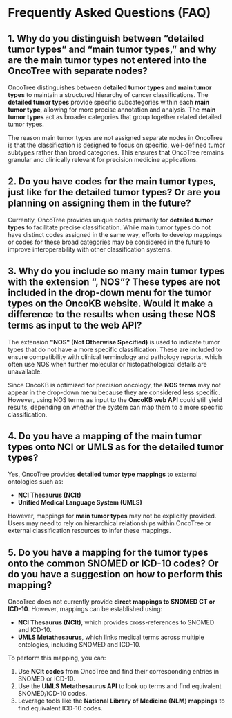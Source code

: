 # Frequently Asked Questions (FAQ)

## 1. Why do you distinguish between “detailed tumor types” and “main tumor types,” and why are the main tumor types not entered into the OncoTree with separate nodes?

OncoTree distinguishes between **detailed tumor types** and **main tumor types** to maintain a structured hierarchy of cancer classifications. The **detailed tumor types** provide specific subcategories within each **main tumor type**, allowing for more precise annotation and analysis. The **main tumor types** act as broader categories that group together related detailed tumor types.

The reason main tumor types are not assigned separate nodes in OncoTree is that the classification is designed to focus on specific, well-defined tumor subtypes rather than broad categories. This ensures that OncoTree remains granular and clinically relevant for precision medicine applications.

## 2. Do you have codes for the main tumor types, just like for the detailed tumor types? Or are you planning on assigning them in the future?

Currently, OncoTree provides unique codes primarily for **detailed tumor types** to facilitate precise classification. While main tumor types do not have distinct codes assigned in the same way, efforts to develop mappings or codes for these broad categories may be considered in the future to improve interoperability with other classification systems.

## 3. Why do you include so many main tumor types with the extension “, NOS”? These types are not included in the drop-down menu for the tumor types on the OncoKB website. Would it make a difference to the results when using these NOS terms as input to the web API?

The extension **"NOS" (Not Otherwise Specified)** is used to indicate tumor types that do not have a more specific classification. These are included to ensure compatibility with clinical terminology and pathology reports, which often use NOS when further molecular or histopathological details are unavailable.

Since OncoKB is optimized for precision oncology, the **NOS terms** may not appear in the drop-down menu because they are considered less specific. However, using NOS terms as input to the **OncoKB web API** could still yield results, depending on whether the system can map them to a more specific classification.

## 4. Do you have a mapping of the main tumor types onto NCI or UMLS as for the detailed tumor types?

Yes, OncoTree provides **detailed tumor type mappings** to external ontologies such as:

- **NCI Thesaurus (NCIt)**
- **Unified Medical Language System (UMLS)**

However, mappings for **main tumor types** may not be explicitly provided. Users may need to rely on hierarchical relationships within OncoTree or external classification resources to infer these mappings.

## 5. Do you have a mapping for the tumor types onto the common SNOMED or ICD-10 codes? Or do you have a suggestion on how to perform this mapping?

OncoTree does not currently provide **direct mappings to SNOMED CT or ICD-10**. However, mappings can be established using:

- **NCI Thesaurus (NCIt)**, which provides cross-references to SNOMED and ICD-10.
- **UMLS Metathesaurus**, which links medical terms across multiple ontologies, including SNOMED and ICD-10.

To perform this mapping, you can:

1. Use **NCIt codes** from OncoTree and find their corresponding entries in SNOMED or ICD-10.
2. Use the **UMLS Metathesaurus API** to look up terms and find equivalent SNOMED/ICD-10 codes.
3. Leverage tools like the **National Library of Medicine (NLM) mappings** to find equivalent ICD-10 codes.
